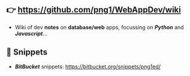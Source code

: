 ## :point_right: **https://github.com/png1/WebAppDev/wiki**

- Wiki of dev **notes** on **database/web** apps, focussing on _**Python**_ and _**Javascript**_...

## :memo: Snippets

- _**BitBucket**_ snippets: https://bitbucket.org/snippets/png1ed/
